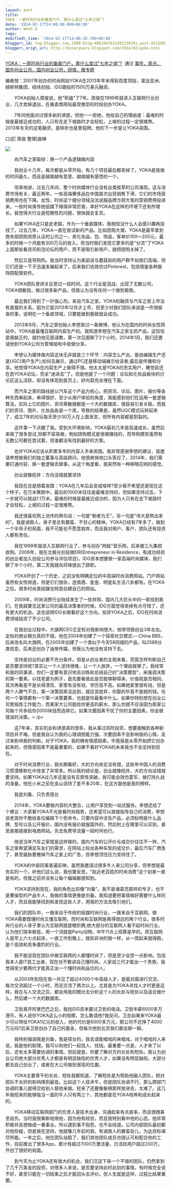 ```yaml
--- 
layout: post 
title:
YOKA：一家时尚行业的垂直门户，靠什么度过"七年之痒"? 
date: '2014-02-17T14:00:00.000+08:00' 
author: Wenh Q
tags:
modified\_time: '2014-02-17T14:00:10.789+08:00' 
blogger\_id: tag:blogger.com,1999:blog-4961947611491238191.post-651599294548837804
blogger\_orig\_url: http://binaryware.blogspot.com/2014/02/yoka.html
---
```

[YOKA：一家时尚行业的垂直门户，靠什么度过"七年之痒"?](http://www.kuailiyu.com/article/8297.html)  通过
[事件，观点，国外创业公司，国内创业公司，研报，微专题](http://www.kuailiyu.com/)







编者按：2007年创办的时尚网站YOKA在2013年年末得到百度领投，富达亚洲、赫斯特集团、经纬创投、IDG跟投的1500万美元融资。



　　YOKA创始人周俊说，他"死磕"了7年。周俊在1999年就进入互联网行业创业，几次卖掉退出，在垂直类网站最受推崇的时段创办YOKA。



　　7年间他面对过很多新的诱惑，但他一一拒绝，他给自己的理由是：最难的时候是最接近成功的，人只有在走下坡路时才会轻松，上坡的过程一定很难熬。2013年冬天的这笔融资，是转折也是里程碑。他的下一步是让YOKA突围。



口述| 周俊 整理|曲琳



![](https://images-blogger-opensocial.googleusercontent.com/gadgets/proxy?url=http%3A%2F%2Fwww.kuailiyu.com%2Fuploadfile%2F2014%2F0217%2F20140217013006779.jpg&container=blogger&gadget=a&rewriteMime=image%2F*)



　　向汽车之家取经：换一个产品逻辑做内容



　　我创业十几年，每次都是从零开始，有几个项目最后都卖掉了。YOKA是我做的时间最久，而且是越做越有意思、越做越有感悟的一个。



　　坦率地讲，过去几年间，整个时尚媒体行业没有出类拔萃的公司涌现。这与消费市场有关，最近两年，一些高端奢侈品在中国首次出现销售下滑，它们的市场营销费用也在下降。女性、时尚这个细分领域没法说服品牌方把大笔的营销费用投进来。一些时尚类传统纸媒下降得非常厉害，幸好YOKA在这样的环境下还有所增长。我觉得大行业是短期性的问题，很快就会复苏。



　　如果YOKA还只是走老路，作为一个垂直媒体，我相信没什么人会感兴趣再投钱了。过去几年，YOKA一直在尝试新的产品。比如团购大潮，YOKA是最早拿到商务部团购资质认证的公司之一，卖化妆品、包、饰品，客单价100～200元，最多的时候一个月能有300万元的收入。但当时我们发现它更多的是"分流"了YOKA上面那些看资讯和泡论坛的用户，而不是吸引新用户，就把团购关掉了。



　　然后又是导购热。我当时坚持认为美丽说与蘑菇街的用户群不如我们高端，但它们还是一下子迅速发展起来了。后来我们也效仿过Pinterest，包括借鉴各种服饰搭配类软件。



　　YOKA团队曾闭关反思过一段时间。这个行业是混战，出现了无数公司，YOKA很敏锐，做过很多新产品，但我认为没有任何一个做到极致。



　　最近我们得到了一针强心剂，来自汽车之家。YOKA的融资与汽车之家上市没有直接的关系，因为它是2013年12月才上市，但至少对我们团队来说是一件很振奋的事，说明在一个垂直领域，只要能做到极致就会成功。



　　2013年9月，汽车之家创始人李想发过一条微博，他认为在国内的时尚女性网站中，YOKA是最懂互联网内容生产的。我知道李想在汽车之家主抓产品，这恰恰是我缺乏的，就约他见面请教，第一次见面聊了2个小时。2014年1月，我们还邀请他到YOKA公司为管理层和中层做分享。



　　李想认为媒体做内容这块无非就是三个环节：内容怎么产出，是由编辑生产还是UGC(用户生产);如何去展示，通过PC还是移动端展示给读者;最后是传播和分享。他觉得YOKA在内容生产上做得不错。他太太是YOKA的忠实用户，睡觉前还在逛YOKA论坛，完全"迷进去"了。但是他提了一个问题：论坛和化妆品板块的讨论区这么活跃，却没有体现到首页上，好内容完全埋在下面。



　　而汽车之家的路线是以汽车这个产品为核心，把资讯、论坛、图片、报价等各种东西串起来，串得很好，至少从用户体验的角度，我能感到他们在运用一套逻辑算法。实际上它的图片、资讯等数据都是一个大的数据库，很容易引发关联。而我们的资讯、图片、化妆品各是一个库。导致的结果是，虽然UGC模式玩转起来了，成立7年的论坛每天至少30万人在上面发言，但所有内容都是割裂的。



　　这件事一下点醒了我。受到大环境影响，YOKA最初几年是高速成长，虽然后来做了很多尝试,但都不容易做，例如团购模式是很难赚钱的，而导购模型虽然有无数公司都在尝试着，但谁都没有找到最好的方案。



　　也许YOKA应该从积累多年的内容入手来突围。我非常感谢李想的建议，我邀请李想做我们的独立董事与高级顾问，他很爽快地口头答应了。2014年，我们需要打通内容，换一套逻辑去做事。从这个角度看，我突然有一种柳暗花明的感觉。



　　创业就像挖井：方向没错就要坚持



　　我现在总是想着突围：YOKA在几年后会变成啥样?至少我不希望还是现在这个样子。在万米赛跑中，最后的1000米往往是最难坚持的，但如果坚持过去，下一步就可以挑战1.1万米。最难的时候是最接近成功的，因为人只有在走下坡路时才会轻松，上坡的过程一定很难熬。



　　我还很喜欢网上流传的两句话：一句是"剩者为王"，另一句是"伟大是熬出来的"。我是湖南人，骨子里总有霸蛮、不甘心的精神。YOKA已经有7年多了，做到一个半吊子的局面，我不可能也不愿意放弃，而且我对用户、客户、团队还有投资人都有责任。



　　我在1999年就进入互联网行业了，参与创办"网蛙"音乐网，后来被三九集团收购。2006年，我在北极光创投做EIR(Entrepreneur
in
Residence，有成功经验的创业者加入创投公司参与评估项目)，IDG资本想要做一家高端时尚媒体，我们聊了半个小时，第二天我就向邓锋提出了辞职。



　　YOKA开创了一个历史，之前没有明确定位的中高端时尚消费网站。门户网站虽然有女性频道，但是它们很杂，连情感、星座、明星私生活八卦都有。在YOKA之后，很多时尚类纸媒也特意创建自己的网站。



　　2009年，时尚消费行业陆续发生了一些并购，国内几大巨头中的一家找到我们，在我就要见这家公司的最高决策者的时候，IDG方面觉得卖掉有点可惜了，还有更大的机会。这也说明IDG长期看好这个方向，投资YOKA之后，IDG在时尚消费领域投资了不少公司。



　　在我创业过程中，大旗网CEO王定标对我影响很大，他带领我创业3年左右。定标的商业眼光真的不错。他在2004年创建了一个探索社交模式──China
BBS，后来改名叫大旗网，在2005年创建了一个类似于今天58同城的产品，叫2588分类信息，后来还创办了迪岸传媒。但我认为他没有坚持下去。



　　坚持是创业的必要不充分条件。但是从创业者的主观来看，究竟怎样判断自己是否要坚持呢?其实让一个人坚持很难，让一个人放弃，一个理由就够了。我经常和我的同事讲，你们一定要有意识地去训练和总结自己的"决策模型"，来强调决策的第一要素。以找老婆为例子，首先要看彼此是否能够聊得来、价值观是否相同，其次再看是不是长得漂亮、家里有没有钱、学历高不高。如果她家里很有钱，但是两个人脾气不合，第一决策因素没达到，就应该放弃，你娶的毕竟不是她的钱。任何一个事情都有一个第一决策要素，也就是你最看中什么。如果你特别想在创业公司里锻炼工作能力，而某家大公司能给你更高的薪水，那么你就不应该因为那家公司每个月多给你2000块钱而选择它。如果次要因素干扰了你的主要因素，你会做错误的决策。&lt;
/p&gt;



　　这7年来，其实机会和诱惑真的很多，我从事过风险投资，想要接触到各种新项目并不难。但是我自认为我的心理调控能力强，次要因素不会影响我的心情，反过来影响我的判断。对于YOKA，我的确有情感因素，毕竟我是从零开始把它创办起来的，但情感因素不是最重要的，如果不看好YOKA的未来我也不会坚持到现在。



　　对于时尚消费行业，我长期看好，大的方向肯定没有错，这些年中国人的消费习惯潜移默化中改变了非常多。所以我的结论是，创业就像挖井，大的方向没错就要坚持。如果YOKA过几年还是没有实质性突破，我可能会效仿雷军，做打持久战的准备。他在小米之前在金山坚持了差不多20年，在这方面他是我的榜样。



　　我是刘备，只负责搭台



　　2014年，YOKA要做内容的大整合，让用户享受到一站式服务。李想还给了个建议：大家看YOKA不光是看时尚趋势，还希望可以直接指导自己的消费，李想说老周你干脆给各位编辑下个死命令，只要内容中涉及产品，必须标明是什么品牌、型号以及公开报价，国内没有报价就报国外的，然后附上在哪里可以买到，甚至直接链接到电商网站。先去免费导流量一段时间也行。



　　他说当年汽车之家就是这样做的。国内汽车的公开价与成交价往往不一样，汽车之家希望满足车友们的需求，在网站上标出各种车型的成交价，最后汽车厂商急了，甚至威胁要撤掉汽车之家上的广告，但李想顶住压力坚持住了。



　　YOKA的中层同事普遍反映，虽然我邀请过很多牛人来公司分享，但李想是最务实的一个。听他们这么说，我也要反思，"贴近老百姓的时尚消费"这个初衷一直是有的，但我之前并没有让每个编辑都感知到。



　　YOKA坚持到现在，我的角色比较像"刘备"。我不是诸葛亮那样的专才，也不是曹操型的产品牛人，我做的事情更像是刘备。我知道要把事情做好需要什么样的人才，而且我能够找到和发现这些人才，用我的方法去吸引他们。



　　我们的团队中，一拨来自于传统的纸媒时尚行业，一拨来自于互联网。做YOKA需要既懂时尚又懂互联网，而时尚和互联网是离得很远的两个行业。很多时尚行业的人骨子里认为互联网就是瞎折腾;绝大部分的互联网人看不起时尚行业，认为他们效率极低，用一个词就是Party动物，中午11点上班算是早的。而互联网人是早上六七点起床，一直工作到晚上，就和非洲的狼一样，从一爬起来就得跑，是个高效和竞争激烈的行业。



　　我不能说现在团队中做互联网的人都懂时尚了，但是至少会受一点影响。包括我本人是IT民工出身，现在也不敢讲自己懂时尚。人家说三代才能出一个贵族，我觉得至少要两代才能真正出一个懂时尚和品位的人。



　　从2003年到现在我一共见了超过4000个中高级人才，是面对面进行交流，每次交流超过一个小时，而且交流了两次以上。尤其是为YOKA寻找人才时更是这样。我在与人交流之后，都会用我的眼光去分析这个人的长处与短处以及适合做什么，然后建一个大的数据库。



　　卫哲离开阿里巴巴之后，我找IDG资本要过卫哲的电话。卫哲年薪6000多万港币，有人说你YOKA这么小的规模，怎么敢请他?我反问，卫总如果来YOKA最少可以带给YOKA1亿元的收入，他的代价是6000多万元，那公司不还挣了4000万元吗?后来卫哲创办了自己的基金，但每次他到北京我们都会聊一聊。



　　我特别强调我是刘备，我是搭台的，我去请能唱戏的来唱戏，对于唱戏的人来说，我是他的助理。我可以和他们一起找人、找钱。最重要一点是，人才来了以后，还有太多需要协调的事情。但前提是，你要了解对方的长处和短处。我认为创业公司绝大部分优秀人才都是有明显缺陷的优秀人才，如果没有明显缺陷，大部分都去自己创业了，或者在大公司做到很高的位置。



　　YOKA主要骨干的长处、短处我都知道，了解短处是为帮助他融入团队，把对团队不太好的影响降到最低。比如这个人技术牛，但是团队协调不行，那么跨部门协调的事儿就得交给别人替他来做。挖来了还要像象棋那样放进去，太难了。这几年我挖来的能够独当一面的牛人只有两三个，其他都是在YOKA培养和成长起来的。



　　YOKA移动互联网部门的负责人是技术出身，沟通起来有点直率，而且很拽甚至自负。当时我很果断地用他，因为他有经验，而且我特别看中他的心态。他非常积极并且想做成一番事业，所以遇到事不抱怨，也不会绕道。公司内部团队最初都对他存疑，但是我在坚持，他就像几年前的我，有湖南人的霸蛮劲儿，为达目标竭尽所能。一年之后，他在团队站稳了，我们其他团队成员也很认可和配合他的工作，目前推出了很多App，累计有超过7000万激活量，日活跃用户超过200万，开创了很好的局面。



　　到今天为止YOKA还有很大的机会，我们沉淀下来一个不错的团队，仍然拿到了几千万美金的投资。对很多人来说，是否要坚持此时此刻的事情，有时候完全说不好，甚至只能在一切结束之后才能回头去评价。但人生就是这样，过程比结果重要。
